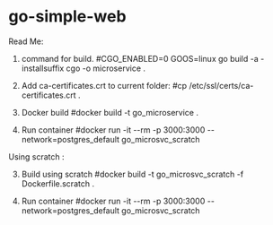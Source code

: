 # go-simple-web

Read Me:
1) command for build.
#CGO_ENABLED=0 GOOS=linux go build -a -installsuffix cgo -o microservice .

2) Add ca-certificates.crt to current folder: 
#cp /etc/ssl/certs/ca-certificates.crt .

3) Docker build
#docker build -t go_microservice .

4) Run container
#docker run -it --rm -p 3000:3000 --network=postgres_default go_microsvc_scratch

Using scratch :

3) Build using scratch
#docker build -t go_microsvc_scratch -f Dockerfile.scratch .

4) Run container
#docker run -it --rm -p 3000:3000 --network=postgres_default go_microsvc_scratch
